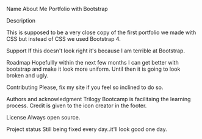 Name
About Me Portfolio with Bootstrap   

Description

This is supposed to be a very close copy of the first portfolio we made with CSS but instead of CSS we used
Bootstrap 4. 



Support
If this doesn't look right it's because I am terrible at Bootstrap.


Roadmap
Hopefullly within the next few months I can get better with bootstrap and make it look more uniform.
Until then it is going to look broken and ugly.

Contributing
Please, fix my site if you feel so inclined to do so.



Authors and acknowledgment
Trilogy Bootcamp is facilitaing the learning process.
Credit is given to the icon creator in the footer.

License
Always open source.

Project status
Still being fixed every day..it'll look good one day.